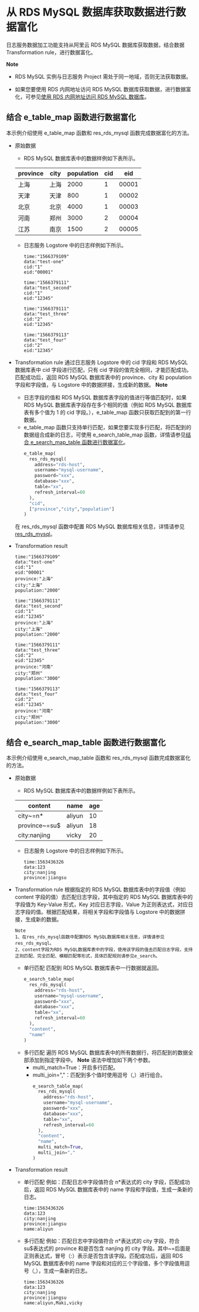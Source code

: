 # 从 RDS MySQL 数据库获取数据进行数据富化

日志服务数据加工功能支持从阿里云 RDS MySQL 数据库获取数据，结合数据 Transformation rule，进行数据富化。

**Note**

- RDS MySQL 实例与日志服务 Project 需处于同一地域，否则无法获取数据。

- 如果您要使用 RDS 内网地址访问 RDS MySQL 数据库获取数据，进行数据富化，可参见[使用 RDS 内网地址访问 RDS MySQL 数据库](https://help.aliyun.com/document_detail/162753.htm?spm=a2c4g.11186623.0.0.6e4c385bQ7Qjb5#task-2479452)。

## 结合 e_table_map 函数进行数据富化

本示例介绍使用 e_table_map 函数和 res_rds_mysql 函数完成数据富化的方法。

- 原始数据

  - RDS MySQL 数据库表中的数据样例如下表所示。

  | province | city | population | cid | eid   |
  | -------- | ---- | ---------- | --- | ----- |
  | 上海     | 上海 | 2000       | 1   | 00001 |
  | 天津     | 天津 | 800        | 1   | 00002 |
  | 北京     | 北京 | 4000       | 1   | 00003 |
  | 河南     | 郑州 | 3000       | 2   | 00004 |
  | 江苏     | 南京 | 1500       | 2   | 00005 |

  - 日志服务 Logstore 中的日志样例如下所示。

    ```
    time:"1566379109"
    data:"test-one"
    cid:"1"
    eid:"00001"

    time:"1566379111"
    data:"test_second"
    cid:"1"
    eid:"12345"

    time:"1566379111"
    data:"test_three"
    cid:"2"
    eid:"12345"

    time:"1566379113"
    data:"test_four"
    cid:"2"
    eid:"12345"
    ```

- Transformation rule
  通过日志服务 Logstore 中的 cid 字段和 RDS MySQL 数据库表中 cid 字段进行匹配，只有 cid 字段的值完全相同，才能匹配成功。匹配成功后，返回 RDS MySQL 数据库表中的 province、city 和 population 字段和字段值，与 Logstore 中的数据拼接，生成新的数据。
  **Note**

  - 日志字段的值和 RDS MySQL 数据库表字段的值进行等值匹配时，如果 RDS MySQL 数据库表字段存在多个相同的值（例如 RDS MySQL 数据库表有多个值为 1 的 cid 字段。），e_table_map 函数只获取匹配到的第一行数据。
  - e_table_map 函数只支持单行匹配，如果您要实现多行匹配，将匹配到的数据组合成新的日志，可使用 e_search_table_map 函数，详情请参见[结合 e_search_map_table 函数进行数据富化](https://help.aliyun.com/document_detail/135243.html#section-e98-4bk-03e)。
    ```python
    e_table_map(
      res_rds_mysql(
        address="rds-host",
        username="mysql-username",
        password="xxx",
        database="xxx",
        table="xx",
        refresh_interval=60
      ),
      "cid",
      ["province","city","population"]
    )
    ```

  在 res_rds_mysql 函数中配置 RDS MySQL 数据库相关信息，详情请参见[res_rds_mysql](https://help.aliyun.com/document_detail/129401.htm?spm=a2c4g.11186623.0.0.6e4c34363VG5JI#section-49h-ufh-ptu)。

- Transformation result

  ```
  time:"1566379109"
  data:"test-one"
  cid:"1"
  eid:"00001"
  province:"上海"
  city:"上海"
  population:"2000"

  time:"1566379111"
  data:"test_second"
  cid:"1"
  eid:"12345"
  province:"上海"
  city:"上海"
  population:"2000"

  time:"1566379111"
  data:"test_three"
  cid:"2"
  eid:"12345"
  province:"河南"
  city:"郑州"
  population:"3000"

  time:"1566379113"
  data:"test_four"
  cid:"2"
  eid:"12345"
  province:"河南"
  city:"郑州"
  population:"3000"
  ```

## 结合 e_search_map_table 函数进行数据富化

本示例介绍使用 e_search_map_table 函数和 res_rds_mysql 函数完成数据富化的方法。

- 原始数据

  - RDS MySQL 数据库表中的数据样例如下表所示。

  | content       | name   | age |
  | ------------- | ------ | --- |
  | city~=n\*     | aliyun | 10  |
  | province~=su$ | aliyun | 18  |
  | city:nanjing  | vicky  | 20  |

  - 日志服务 Logstore 中的日志样例如下所示。
    ```
    time:1563436326
    data:123
    city:nanjing
    province:jiangsu
    ```

- Transformation rule
  根据指定的 RDS MySQL 数据库表中的字段值（例如 content 字段的值）去匹配日志字段，其中指定的 RDS MySQL 数据库表中的字段值为 Key-Value 形式，Key 对应日志字段，Value 为正则表达式，对应日志字段的值。根据匹配结果，将相关字段和字段值与 Logstore 中的数据拼接，生成新的数据。
  ```
  Note
  1、在res_rds_mysql函数中配置RDS MySQL数据库相关信息，详情请参见res_rds_mysql。
  2、content字段为RDS MySQL数据库表中的字段，使用该字段的值去匹配日志字段，支持正则匹配、完全匹配、模糊匹配等形式，具体匹配规则请参见e_search。
  ```
  - 单行匹配
    匹配到 RDS MySQL 数据库表中一行数据就返回。
    ```python
    e_search_table_map(
      res_rds_mysql(
        address="rds-host",
        username="mysql-username",
        password="xxx",
        database="xxx",
        table="xx",
        refresh_interval=60
      ),
      "content",
      "name"
    )
    ```
  - 多行匹配
    遍历 RDS MySQL 数据库表中的所有数据行，将匹配到的数据全部添加到指定字段中。
    **Note** 语法中增加如下两个参数。
    - multi_match=True：开启多行匹配。
    - multi_join=","：匹配到多个值时使用逗号（,）进行组合。
      ```python
      e_search_table_map(
        res_rds_mysql(
          address="rds-host",
          username="mysql-username",
          password="xxx",
          database="xxx",
          table="xx",
          refresh_interval=60
        ),
        "content",
        "name",
        multi_match=True,
        multi_join=","
      )
      ```
- Transformation result
  - 单行匹配
    例如：匹配日志中字段值符合 n\*表达式的 city 字段，匹配成功后，返回 RDS MySQL 数据库表中的 name 字段和字段值，生成一条新的日志。
    ```
    time:1563436326
    data:123
    city:nanjing
    province:jiangsu
    name:aliyun
    ```
  - 多行匹配
    例如：匹配日志中字段值符合 n\*表达式的 city 字段，符合 su$表达式的 province 和是否包含 nanjing 的 city 字段。其中~=后面是正则表达式，冒号（:）表示是否包含该字段。匹配成功后，返回 RDS MySQL 数据库表中的 name 字段和对应的三个字段值，多个字段值用逗号（,），生成一条新的日志。
    ```
    time:1563436326
    data:123
    city:nanjing
    province:jiangsu
    name:aliyun,Maki,vicky
    ```

